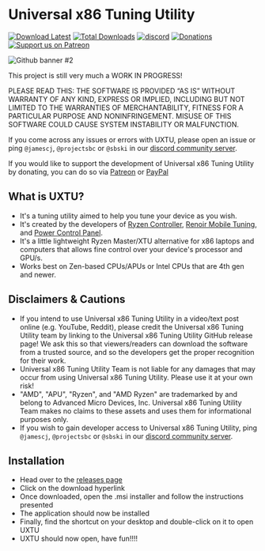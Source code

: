 # Universal x86 Tuning Utility

[![Download Latest](https://img.shields.io/github/downloads/JamesCJ60/Universal-x86-Tuning-Utility/latest/total?style=flat-square&color=orange&label=Download%20Latest)](https://github.com/JamesCJ60/Universal-x86-Tuning-Utility/releases/latest)
[![Total Downloads](https://img.shields.io/github/downloads/JamesCJ60/Universal-x86-Tuning-Utility/total?style=flat-square&color=orange&label=Download%20Total)](https://github.com/JamesCJ60/Universal-x86-Tuning-Utility/releases/latest)
[![discord](https://img.shields.io/discord/772105072720871435?color=orange&label=Discord&logo=discord&logoColor=white&style=flat-square)](https://discord.gg/9FeYVcbbUQ)
[![Donations](https://img.shields.io/badge/PayPal-00457C?style=flat-square&color=orange&label=Donations&logo=paypal&logoColor=white)](https://www.paypal.com/paypalme/JamesCJ60)
[![Support us on Patreon](https://img.shields.io/endpoint.svg?url=https%3A%2F%2Fshieldsio-patreon.vercel.app%2Fapi%3Fusername%3Duxtusoftware%26type%3Dpatrons&style=flat-square&color=orange&label=Patreon&logoColor=white)](https://patreon.com/uxtusoftware)

![Github banner #2](https://github.com/JamesCJ60/Universal-x86-Tuning-Utility/assets/20888782/2b3256b6-814e-47ca-bfa8-ff07636d63de)

This project is still very much a WORK IN PROGRESS!

PLEASE READ THIS: THE SOFTWARE IS PROVIDED “AS IS” WITHOUT WARRANTY OF ANY KIND, EXPRESS OR IMPLIED, INCLUDING BUT NOT LIMITED TO THE WARRANTIES OF MERCHANTABILITY, FITNESS FOR A PARTICULAR PURPOSE AND NONINFRINGEMENT. MISUSE OF THIS SOFTWARE COULD CAUSE SYSTEM INSTABILITY OR MALFUNCTION.

If you come across any issues or errors with UXTU, please open an issue or ping `@jamescj`, `@projectsbc` or `@sbski` in our [discord community server](https://discord.gg/9FeYVcbbUQ). 

If you would like to support the development of Universal x86 Tuning Utility by donating, you can do so via [Patreon](https://www.patreon.com/uxtusoftware) or [PayPal](https://www.paypal.me/JamesCJ60)

## What is UXTU?
- It's a tuning utility aimed to help you tune your device as you wish.
- It's created by the developers of [Ryzen Controller](https://gitlab.com/ryzen-controller-team/ryzen-controller), [Renoir Mobile Tuning](https://github.com/sbski/Renoir-Mobile-Tuning), and [Power Control Panel](https://github.com/project-sbc/Power-Control-Panel-v2).
- It's a little lightweight Ryzen Master/XTU alternative for x86 laptops and computers that allows fine control over your device's processor and GPU/s.
- Works best on Zen-based CPUs/APUs or Intel CPUs that are 4th gen and newer.

## Disclaimers & Cautions
- If you intend to use Universal x86 Tuning Utility in a video/text post online (e.g. YouTube, Reddit), please credit the Universal x86 Tuning Utility team by linking to the Universal x86 Tuning Utility GitHub release page! We ask this so that viewers/readers can download the software from a trusted source, and so the developers get the proper recognition for their work.
- Universal x86 Tuning Utility Team is not liable for any damages that may occur from using Universal x86 Tuning Utility. Please use it at your own risk!
- "AMD", "APU", "Ryzen", and "AMD Ryzen" are trademarked by and belong to Advanced Micro Devices, Inc. Universal x86 Tuning Utility Team makes no claims to these assets and uses them for informational purposes only.
- If you wish to gain developer access to Universal x86 Tuning Utility, ping `@jamescj`, `@projectsbc` or `@sbski` in our [discord community server](https://discord.gg/9FeYVcbbUQ). 

## Installation
- Head over to the [releases page](https://github.com/JamesCJ60/Universal-x86-Tuning-Utility/releases)
- Click on the download hyperlink
- Once downloaded, open the .msi installer and follow the instructions presented
- The application should now be installed
- Finally, find the shortcut on your desktop and double-click on it to open UXTU
- UXTU should now open, have fun!!!!
